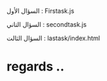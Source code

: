 السؤال الأول : Firstask.js

السؤال التاني : secondtask.js

السؤال الثالت : lastask/index.html

# regards ..
